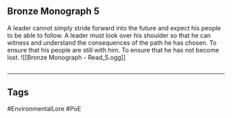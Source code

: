 ## Bronze Monograph 5
A leader cannot simply stride forward into the future and expect his people to be able to follow. A leader must look over his shoulder so that he can witness and understand the consequences of the path he has chosen. To ensure that his people are still with him. To ensure that he has not become lost.
![[Bronze Monograph - Read_5.ogg]]

##
---
## Tags
#EnvironmentalLore
#PoE 